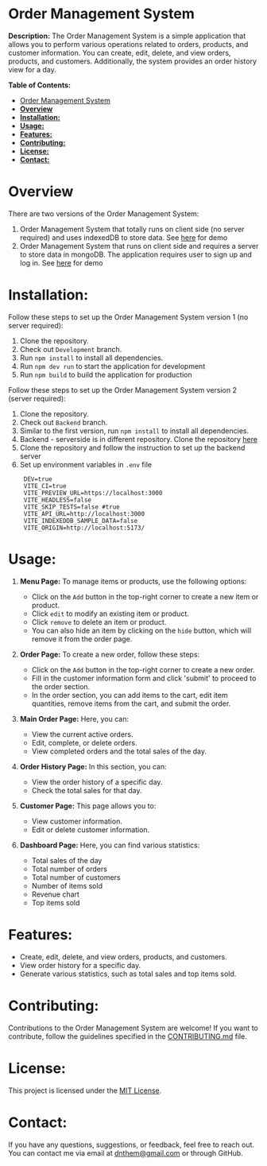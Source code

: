 # Order Management System

**Description:**
The Order Management System is a simple application that allows you to perform various operations related to orders, products, and customer information. You can create, edit, delete, and view orders, products, and customers. Additionally, the system provides an order history view for a day.

**Table of Contents:**
- [Order Management System](#order-management-system)
- [**Overview**](#overview)
- [**Installation:**](#installation)
- [**Usage:**](#usage)
- [**Features:**](#features)
- [**Contributing:**](#contributing)
- [**License:**](#license)
- [**Contact:**](#contact)


# **Overview**

There are two versions of the Order Management System:
  1. Order Management System that totally runs on client side (no server required) and uses indexedDB to store data. See [here](https://order-management-app.netlify.app/) for demo
  2. Order Management System that runs on client side and requires a server to store data in mongoDB. The application requires user to sign up and log in. See [here](https://order-management-api.netlify.app/) for demo

# **Installation:**
Follow these steps to set up the Order Management System version 1 (no server required):
1. Clone the repository.
2. Check out `Development` branch.
3. Run `npm install` to install all dependencies.
4. Run `npm dev run` to start the application for development
5. Run `npm build` to build the application for production

Follow these steps to set up the Order Management System version 2 (server required):
1. Clone the repository.
2. Check out `Backend` branch.
3. Similar to the first version, run `npm install` to install all dependencies.
4. Backend - serverside is in different repository. Clone the repository [here](https://github.com/dnthem/order_management_backend)
5. Clone the repository and follow the instruction to set up the backend server
6. Set up environment variables in `.env` file
   ```
    DEV=true
    VITE_CI=true
    VITE_PREVIEW_URL=https://localhost:3000
    VITE_HEADLESS=false
    VITE_SKIP_TESTS=false #true
    VITE_API_URL=http://localhost:3000 
    VITE_INDEXEDDB_SAMPLE_DATA=false
    VITE_ORIGIN=http://localhost:5173/
   ```

# **Usage:**
1. **Menu Page:** To manage items or products, use the following options:
   - Click on the `Add` button in the top-right corner to create a new item or product.
   - Click `edit` to modify an existing item or product.
   - Click `remove` to delete an item or product.
   - You can also hide an item by clicking on the `hide` button, which will remove it from the order page.

2. **Order Page:** To create a new order, follow these steps:
   - Click on the `Add` button in the top-right corner to create a new order.
   - Fill in the customer information form and click 'submit' to proceed to the order section.
   - In the order section, you can add items to the cart, edit item quantities, remove items from the cart, and submit the order.

3. **Main Order Page:** Here, you can:
   - View the current active orders.
   - Edit, complete, or delete orders.
   - View completed orders and the total sales of the day.

4. **Order History Page:** In this section, you can:
   - View the order history of a specific day.
   - Check the total sales for that day.

5. **Customer Page:** This page allows you to:
   - View customer information.
   - Edit or delete customer information.


6. **Dashboard Page:** Here, you can find various statistics:
   - Total sales of the day
   - Total number of orders
   - Total number of customers
   - Number of items sold
   - Revenue chart
   - Top items sold

# **Features:**
- Create, edit, delete, and view orders, products, and customers.
- View order history for a specific day.
- Generate various statistics, such as total sales and top items sold.

# **Contributing:**
Contributions to the Order Management System are welcome! If you want to contribute, follow the guidelines specified in the [CONTRIBUTING.md](CONTRIBUTING.md) file.

# **License:**
This project is licensed under the [MIT License](LICENSE).

# **Contact:**
If you have any questions, suggestions, or feedback, feel free to reach out. You can contact me via email at [dnthem@gmail.com](mailto:dnthem@example.com) or through GitHub.

